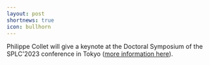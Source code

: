 ```yaml
---
layout: post
shortnews: true
icon: bullhorn
---
```


Philippe Collet will give a keynote at the Doctoral Symposium of the SPLC'2023 conference in Tokyo ([more information here](https://2023.splc.net/program/keynotes/)).